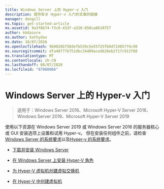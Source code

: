 ```yaml
---
title: Windows Server 上的 Hyper-v 入门
description: 提供有关 Hyper-v 入门的文章的链接
manager: dongill
ms.topic: get-started-article
ms.assetid: 9a3f8b74-f3c0-433f-a320-850ca8610757
author: kbdazure
ms.author: kathydav
ms.date: 10/07/2016
ms.openlocfilehash: 9b0026b758defb539c5e55f25fb0d72405774c98
ms.sourcegitcommit: dfa48f77b751dbc34409aced628eb2f17c912f08
ms.translationtype: MT
ms.contentlocale: zh-CN
ms.lasthandoff: 08/07/2020
ms.locfileid: "87960066"
---
```

# <a name="get-started-with-hyper-v-on-windows-server"></a>Windows Server 上的 Hyper-v 入门

>适用于：Windows Server 2016、Microsoft Hyper-V Server 2016、Windows Server 2019、Microsoft Hyper-V Server 2019

使用以下资源在 Windows Server 2019 或 Windows Server 2016 的服务器核心或 GUI 安装选项上设置和试用 Hyper-v。 但在安装任何组件之前，请检查[Windows Server 的系统要求](../../../get-started/System-Requirements--and-Installation.md)以及[Hyper-v 的系统要求](../System-requirements-for-Hyper-V-on-Windows.md)。

- [下载并安装 Windows Server](https://www.microsoft.com/evalcenter/evaluate-windows-server-2019)

- [在 Windows Server 上安装 Hyper-V 角色](Install-the-Hyper-V-role-on-Windows-Server.md)
- [为 Hyper-V 虚拟机创建虚拟交换机](Create-a-virtual-switch-for-Hyper-V-virtual-machines.md)
- [在 Hyper-V 中创建虚拟机](Create-a-virtual-machine-in-Hyper-V.md)
